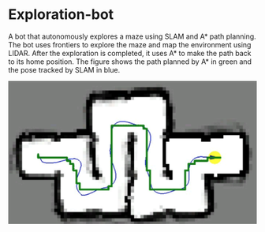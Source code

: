 # Exploration-bot
A bot that autonomously explores a maze using SLAM and A* path planning. The bot uses frontiers to explore the maze and map the environment using LIDAR. After the exploration is completed, it uses A* to make the path back to its home position. The figure shows the path planned by A* in green and the pose tracked by SLAM in blue. 

![alt text](https://github.com/rahulagrawal048/Exploration-bot/blob/main/images/astar.png?raw=true)



